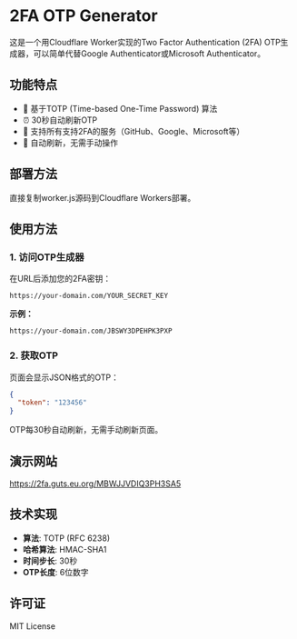 # 2FA OTP Generator

这是一个用Cloudflare Worker实现的Two Factor Authentication (2FA) OTP生成器，可以简单代替Google Authenticator或Microsoft Authenticator。

## 功能特点

- 🔐 基于TOTP (Time-based One-Time Password) 算法
- ⏰ 30秒自动刷新OTP
- 📱 支持所有支持2FA的服务（GitHub、Google、Microsoft等）
- 🔄 自动刷新，无需手动操作

## 部署方法

直接复制worker.js源码到Cloudflare Workers部署。

## 使用方法

### 1. 访问OTP生成器
在URL后添加您的2FA密钥：
```
https://your-domain.com/YOUR_SECRET_KEY
```

**示例：**

```
https://your-domain.com/JBSWY3DPEHPK3PXP
```

### 2. 获取OTP
页面会显示JSON格式的OTP：
```json
{
  "token": "123456"
}
```

OTP每30秒自动刷新，无需手动刷新页面。

## 演示网站

https://2fa.guts.eu.org/MBWJJVDIQ3PH3SA5


## 技术实现

- **算法**: TOTP (RFC 6238)
- **哈希算法**: HMAC-SHA1
- **时间步长**: 30秒
- **OTP长度**: 6位数字

## 许可证

MIT License